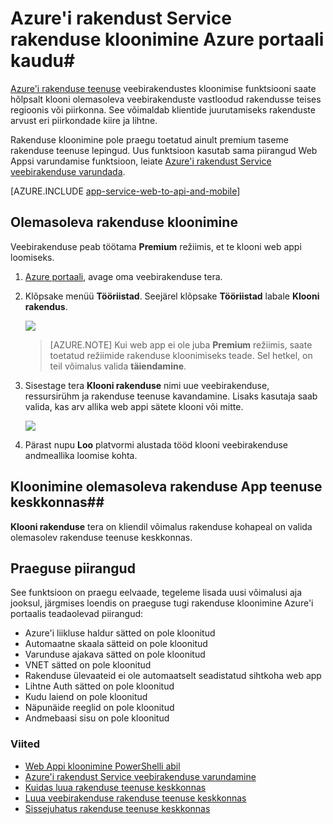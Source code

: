 <properties
    pageTitle="Web Appi kloonimine Azure'i portaalis"
    description="Saate teada, kuidas oma veebirakenduste uute veebirakenduste Azure'i portaalis klooni."
    services="app-service\web"
    documentationCenter=""
    authors="ahmedelnably"
    manager="stefsch"
    editor=""/>

<tags
    ms.service="app-service-web"
    ms.workload="web"
    ms.tgt_pltfrm="na"
    ms.devlang="na"
    ms.topic="article"
    ms.date="03/08/2016"
    ms.author="ahmedelnably"/>

# <a name="azure-app-service-app-cloning-using-azure-portal"></a>Azure'i rakendust Service rakenduse kloonimine Azure portaali kaudu#

[Azure'i rakenduse teenuse](http://go.microsoft.com/fwlink/?LinkId=529714) veebirakendustes kloonimise funktsiooni saate hõlpsalt klooni olemasoleva veebirakenduste vastloodud rakendusse teises regioonis või piirkonna. See võimaldab klientide juurutamiseks rakenduste arvust eri piirkondade kiire ja lihtne.

Rakenduse kloonimine pole praegu toetatud ainult premium taseme rakenduse teenuse lepingud. Uus funktsioon kasutab sama piirangud Web Appsi varundamise funktsioon, leiate [Azure'i rakendust Service veebirakenduse varundada](web-sites-backup.md).

[AZURE.INCLUDE [app-service-web-to-api-and-mobile](../../includes/app-service-web-to-api-and-mobile.md)] 


## <a name="cloning-an-existing-app"></a>Olemasoleva rakenduse kloonimine ##

Veebirakenduse peab töötama **Premium** režiimis, et te klooni web appi loomiseks.

1. [Azure portaali](https://portal.azure.com/), avage oma veebirakenduse tera.
2. Klõpsake menüü **Tööriistad**. Seejärel klõpsake **Tööriistad** labale **Klooni rakendus**.

    ![][1]

    > [AZURE.NOTE]
    > Kui web app ei ole juba **Premium** režiimis, saate toetatud režiimide rakenduse kloonimiseks teade. Sel hetkel, on teil võimalus valida **täiendamine**.
    
3. Sisestage tera **Klooni rakenduse** nimi uue veebirakenduse, ressursirühm ja rakenduse teenuse kavandamine. Lisaks kasutaja saab valida, kas arv allika web appi sätete klooni või mitte.

    ![][2]

4. Pärast nupu **Loo** platvormi alustada tööd klooni veebirakenduse andmeallika loomise kohta.

## <a name="cloning-an-existing-app-to-an-app-service-environment"></a>Kloonimine olemasoleva rakenduse App teenuse keskkonnas##

**Klooni rakenduse** tera on kliendil võimalus rakenduse kohapeal on valida olemasolev rakenduse teenuse keskkonnas.

## <a name="current-restrictions"></a>Praeguse piirangud ##

See funktsioon on praegu eelvaade, tegeleme lisada uusi võimalusi aja jooksul, järgmises loendis on praeguse tugi rakenduse kloonimine Azure'i portaalis teadaolevad piirangud:

- Azure'i liikluse haldur sätted on pole kloonitud
- Automaatne skaala sätteid on pole kloonitud
- Varunduse ajakava sätted on pole kloonitud
- VNET sätted on pole kloonitud
- Rakenduse ülevaateid ei ole automaatselt seadistatud sihtkoha web app
- Lihtne Auth sätted on pole kloonitud
- Kudu laiend on pole kloonitud
- Näpunäide reeglid on pole kloonitud
- Andmebaasi sisu on pole kloonitud


### <a name="references"></a>Viited ###
- [Web Appi kloonimine PowerShelli abil](app-service-web-app-cloning.md)
- [Azure'i rakendust Service veebirakenduse varundamine](web-sites-backup.md)
- [Kuidas luua rakenduse teenuse keskkonnas](app-service-web-how-to-create-an-app-service-environment.md)
- [Luua veebirakenduse rakenduse teenuse keskkonnas](app-service-web-how-to-create-a-web-app-in-an-ase.md)
- [Sissejuhatus rakenduse teenuse keskkonnas](app-service-app-service-environment-intro.md)

<!--Image references-->
[1]: ./media/app-service-web-app-cloning-portal/CloningBlade.png
[2]: ./media/app-service-web-app-cloning-portal/CloneSettings.png